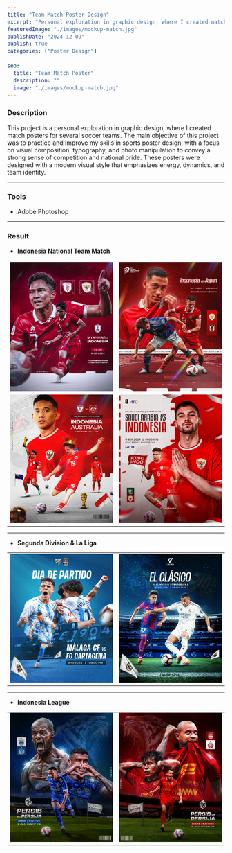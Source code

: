 ```yaml
---
title: "Team Match Poster Design"
excerpt: "Personal exploration in graphic design, where I created match posters for several football teams..."
featuredImage: "./images/mockup-match.jpg"
publishDate: "2024-12-09"
publish: true
categories: ["Poster Design"]

seo:
  title: "Team Match Poster"
  description: ""
  image: "./images/mockup-match.jpg"
---
```


### Description
This project is a personal exploration in graphic design, where I created match posters for several soccer teams. The main objective of this project was to practice and improve my skills in sports poster design, with a focus on visual composition, typography, and photo manipulation to convey a strong sense of competition and national pride. These posters were designed with a modern visual style that emphasizes energy, dynamics, and team identity.

---

### Tools
- Adobe Photoshop

---

### Result
-  **Indonesia National Team Match**

|          |          |
|----------|----------|
| ![Indonesia1](./images/indo-match1.png) | ![Indonesia2](./images/indo-match2.png) |
| ![Indonesia3](./images/indo-match3.jpg) | ![Indonesia4](./images/indo-match4.png) |

---

- **Segunda Division & La Liga**

|          |          |
|----------|----------|
| ![Malaga CF](./images/poster_malaga.png) | ![El Clasico](./images/elclasico.jpg) |

---

- **Indonesia League**

|          |          |
|----------|----------|
| ![Persib](./images/derby_persib.png) | ![Persija](./images/derby_persija.png) |
